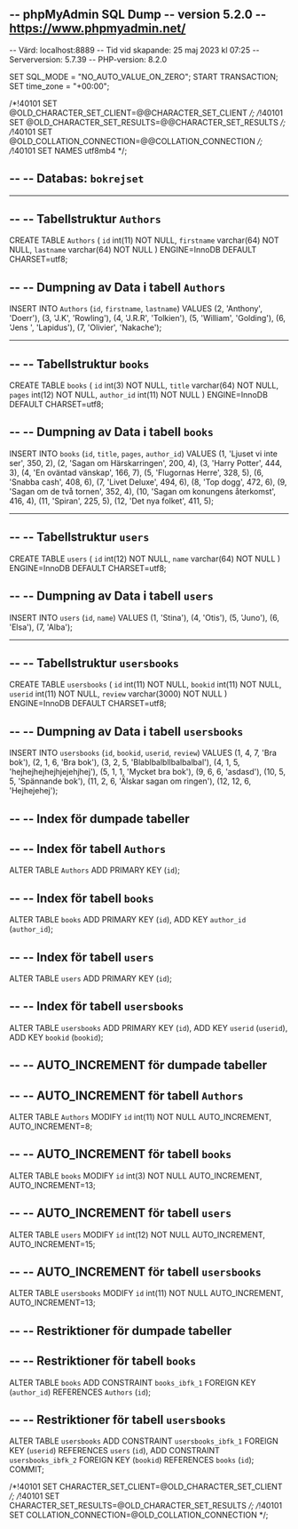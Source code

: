 -- phpMyAdmin SQL Dump
-- version 5.2.0
-- https://www.phpmyadmin.net/
--
-- Värd: localhost:8889
-- Tid vid skapande: 25 maj 2023 kl 07:25
-- Serverversion: 5.7.39
-- PHP-version: 8.2.0

SET SQL_MODE = "NO_AUTO_VALUE_ON_ZERO";
START TRANSACTION;
SET time_zone = "+00:00";


/*!40101 SET @OLD_CHARACTER_SET_CLIENT=@@CHARACTER_SET_CLIENT */;
/*!40101 SET @OLD_CHARACTER_SET_RESULTS=@@CHARACTER_SET_RESULTS */;
/*!40101 SET @OLD_COLLATION_CONNECTION=@@COLLATION_CONNECTION */;
/*!40101 SET NAMES utf8mb4 */;

--
-- Databas: `bokrejset`
--

-- --------------------------------------------------------

--
-- Tabellstruktur `Authors`
--

CREATE TABLE `Authors` (
  `id` int(11) NOT NULL,
  `firstname` varchar(64) NOT NULL,
  `lastname` varchar(64) NOT NULL
) ENGINE=InnoDB DEFAULT CHARSET=utf8;

--
-- Dumpning av Data i tabell `Authors`
--

INSERT INTO `Authors` (`id`, `firstname`, `lastname`) VALUES
(2, 'Anthony', 'Doerr'),
(3, 'J.K', 'Rowling'),
(4, 'J.R.R', 'Tolkien'),
(5, 'William', 'Golding'),
(6, 'Jens ', 'Lapidus'),
(7, 'Olivier', 'Nakache');

-- --------------------------------------------------------

--
-- Tabellstruktur `books`
--

CREATE TABLE `books` (
  `id` int(3) NOT NULL,
  `title` varchar(64) NOT NULL,
  `pages` int(12) NOT NULL,
  `author_id` int(11) NOT NULL
) ENGINE=InnoDB DEFAULT CHARSET=utf8;

--
-- Dumpning av Data i tabell `books`
--

INSERT INTO `books` (`id`, `title`, `pages`, `author_id`) VALUES
(1, 'Ljuset vi inte ser', 350, 2),
(2, 'Sagan om Härskarringen', 200, 4),
(3, 'Harry Potter', 444, 3),
(4, 'En oväntad vänskap', 166, 7),
(5, 'Flugornas Herre', 328, 5),
(6, 'Snabba cash', 408, 6),
(7, 'Livet Deluxe', 494, 6),
(8, 'Top dogg', 472, 6),
(9, 'Sagan om de två tornen', 352, 4),
(10, 'Sagan om konungens återkomst', 416, 4),
(11, 'Spiran', 225, 5),
(12, 'Det nya folket', 411, 5);

-- --------------------------------------------------------

--
-- Tabellstruktur `users`
--

CREATE TABLE `users` (
  `id` int(12) NOT NULL,
  `name` varchar(64) NOT NULL
) ENGINE=InnoDB DEFAULT CHARSET=utf8;

--
-- Dumpning av Data i tabell `users`
--

INSERT INTO `users` (`id`, `name`) VALUES
(1, 'Stina'),
(4, 'Otis'),
(5, 'Juno'),
(6, 'Elsa'),
(7, 'Alba');

-- --------------------------------------------------------

--
-- Tabellstruktur `usersbooks`
--

CREATE TABLE `usersbooks` (
  `id` int(11) NOT NULL,
  `bookid` int(11) NOT NULL,
  `userid` int(11) NOT NULL,
  `review` varchar(3000) NOT NULL
) ENGINE=InnoDB DEFAULT CHARSET=utf8;

--
-- Dumpning av Data i tabell `usersbooks`
--

INSERT INTO `usersbooks` (`id`, `bookid`, `userid`, `review`) VALUES
(1, 4, 7, 'Bra bok'),
(2, 1, 6, 'Bra bok'),
(3, 2, 5, 'Blablbalbllbalbalbal'),
(4, 1, 5, 'hejhejhejhejhjejehjhej'),
(5, 1, 1, 'Mycket bra bok'),
(9, 6, 6, 'asdasd'),
(10, 5, 5, 'Spännande bok'),
(11, 2, 6, 'Älskar sagan om ringen'),
(12, 12, 6, 'Hejhejehej');

--
-- Index för dumpade tabeller
--

--
-- Index för tabell `Authors`
--
ALTER TABLE `Authors`
  ADD PRIMARY KEY (`id`);

--
-- Index för tabell `books`
--
ALTER TABLE `books`
  ADD PRIMARY KEY (`id`),
  ADD KEY `author_id` (`author_id`);

--
-- Index för tabell `users`
--
ALTER TABLE `users`
  ADD PRIMARY KEY (`id`);

--
-- Index för tabell `usersbooks`
--
ALTER TABLE `usersbooks`
  ADD PRIMARY KEY (`id`),
  ADD KEY `userid` (`userid`),
  ADD KEY `bookid` (`bookid`);

--
-- AUTO_INCREMENT för dumpade tabeller
--

--
-- AUTO_INCREMENT för tabell `Authors`
--
ALTER TABLE `Authors`
  MODIFY `id` int(11) NOT NULL AUTO_INCREMENT, AUTO_INCREMENT=8;

--
-- AUTO_INCREMENT för tabell `books`
--
ALTER TABLE `books`
  MODIFY `id` int(3) NOT NULL AUTO_INCREMENT, AUTO_INCREMENT=13;

--
-- AUTO_INCREMENT för tabell `users`
--
ALTER TABLE `users`
  MODIFY `id` int(12) NOT NULL AUTO_INCREMENT, AUTO_INCREMENT=15;

--
-- AUTO_INCREMENT för tabell `usersbooks`
--
ALTER TABLE `usersbooks`
  MODIFY `id` int(11) NOT NULL AUTO_INCREMENT, AUTO_INCREMENT=13;

--
-- Restriktioner för dumpade tabeller
--

--
-- Restriktioner för tabell `books`
--
ALTER TABLE `books`
  ADD CONSTRAINT `books_ibfk_1` FOREIGN KEY (`author_id`) REFERENCES `Authors` (`id`);

--
-- Restriktioner för tabell `usersbooks`
--
ALTER TABLE `usersbooks`
  ADD CONSTRAINT `usersbooks_ibfk_1` FOREIGN KEY (`userid`) REFERENCES `users` (`id`),
  ADD CONSTRAINT `usersbooks_ibfk_2` FOREIGN KEY (`bookid`) REFERENCES `books` (`id`);
COMMIT;

/*!40101 SET CHARACTER_SET_CLIENT=@OLD_CHARACTER_SET_CLIENT */;
/*!40101 SET CHARACTER_SET_RESULTS=@OLD_CHARACTER_SET_RESULTS */;
/*!40101 SET COLLATION_CONNECTION=@OLD_COLLATION_CONNECTION */;
